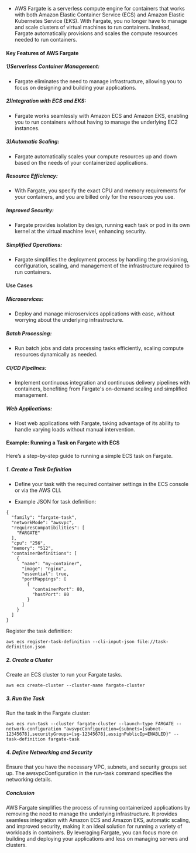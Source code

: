 - AWS Fargate is a serverless compute engine for containers that works with both Amazon Elastic Container Service (ECS) and Amazon Elastic Kubernetes Service (EKS). With Fargate, you no longer have to manage and scale clusters of virtual machines to run containers. Instead, Fargate automatically provisions and scales the compute resources needed to run containers.

#### Key Features of AWS Fargate
##### 1)Serverless Container Management:

- Fargate eliminates the need to manage infrastructure, allowing you to focus on designing and building your applications.
##### 2)Integration with ECS and EKS:

- Fargate works seamlessly with Amazon ECS and Amazon EKS, enabling you to run containers without having to manage the underlying EC2 instances.
##### 3)Automatic Scaling:

- Fargate automatically scales your compute resources up and down based on the needs of your containerized applications.
##### Resource Efficiency:

- With Fargate, you specify the exact CPU and memory requirements for your containers, and you are billed only for the resources you use.
##### Improved Security:

- Fargate provides isolation by design, running each task or pod in its own kernel at the virtual machine level, enhancing security.
##### Simplified Operations:

- Fargate simplifies the deployment process by handling the provisioning, configuration, scaling, and management of the infrastructure required to run containers.
#### Use Cases
##### Microservices:

- Deploy and manage microservices applications with ease, without worrying about the underlying infrastructure.
##### Batch Processing:

- Run batch jobs and data processing tasks efficiently, scaling compute resources dynamically as needed.
##### CI/CD Pipelines:

- Implement continuous integration and continuous delivery pipelines with containers, benefiting from Fargate's on-demand scaling and simplified management.
##### Web Applications:

- Host web applications with Fargate, taking advantage of its ability to handle varying loads without manual intervention.
#### Example: Running a Task on Fargate with ECS
Here’s a step-by-step guide to running a simple ECS task on Fargate.

##### 1. Create a Task Definition
- Define your task with the required container settings in the ECS console or via the AWS CLI.

- Example JSON for task definition:

```
{
  "family": "fargate-task",
  "networkMode": "awsvpc",
  "requiresCompatibilities": [
    "FARGATE"
  ],
  "cpu": "256",
  "memory": "512",
  "containerDefinitions": [
    {
      "name": "my-container",
      "image": "nginx",
      "essential": true,
      "portMappings": [
        {
          "containerPort": 80,
          "hostPort": 80
        }
      ]
    }
  ]
}
```
Register the task definition:

```
aws ecs register-task-definition --cli-input-json file://task-definition.json
```
##### 2. Create a Cluster
Create an ECS cluster to run your Fargate tasks.

```
aws ecs create-cluster --cluster-name fargate-cluster
```
##### 3. Run the Task
Run the task in the Fargate cluster:

```
aws ecs run-task --cluster fargate-cluster --launch-type FARGATE --network-configuration "awsvpcConfiguration={subnets=[subnet-12345678],securityGroups=[sg-12345678],assignPublicIp=ENABLED}" --task-definition fargate-task
```
##### 4. Define Networking and Security
Ensure that you have the necessary VPC, subnets, and security groups set up. The awsvpcConfiguration in the run-task command specifies the networking details.

##### Conclusion
AWS Fargate simplifies the process of running containerized applications by removing the need to manage the underlying infrastructure. It provides seamless integration with Amazon ECS and Amazon EKS, automatic scaling, and improved security, making it an ideal solution for running a variety of workloads in containers. By leveraging Fargate, you can focus more on building and deploying your applications and less on managing servers and clusters.